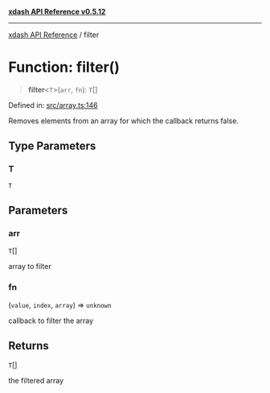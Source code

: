 [**xdash API Reference v0.5.12**](index.md)

***

[xdash API Reference](/xdash/api/index.md) / filter

# Function: filter()

> **filter**\<`T`\>(`arr`, `fn`): `T`[]

Defined in: [src/array.ts:146](https://github.com/shtse8/xdash/blob/ed88c6e7ad3be9e5e1e06776f9ca07ed27d97c13/src/array.ts#L146)

Removes elements from an array for which the callback returns false.

## Type Parameters

### T

`T`

## Parameters

### arr

`T`[]

array to filter

### fn

(`value`, `index`, `array`) => `unknown`

callback to filter the array

## Returns

`T`[]

the filtered array
